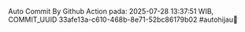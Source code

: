 Auto Commit By Github Action pada: 2025-07-28 13:37:51 WIB, COMMIT_UUID 33afe13a-c610-468b-8e71-52bc86179b02 #autohijau🗿
